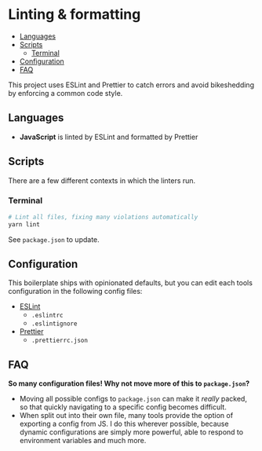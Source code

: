 # Linting & formatting

- [Languages](#languages)
- [Scripts](#scripts)
  - [Terminal](#terminal)
- [Configuration](#configuration)
- [FAQ](#faq)

This project uses ESLint and Prettier to catch errors and avoid bikeshedding by enforcing a common code style.

## Languages

- **JavaScript** is linted by ESLint and formatted by Prettier

## Scripts

There are a few different contexts in which the linters run.

### Terminal

```bash
# Lint all files, fixing many violations automatically
yarn lint
```

See `package.json` to update.

## Configuration

This boilerplate ships with opinionated defaults, but you can edit each tools configuration in the following config files:

- [ESLint](https://eslint.org/docs/user-guide/configuring)
  - `.eslintrc`
  - `.eslintignore`
- [Prettier](https://prettier.io/docs/en/configuration.html)
  - `.prettierrc.json`

## FAQ

**So many configuration files! Why not move more of this to `package.json`?**

- Moving all possible configs to `package.json` can make it _really_ packed, so that quickly navigating to a specific config becomes difficult.
- When split out into their own file, many tools provide the option of exporting a config from JS. I do this wherever possible, because dynamic configurations are simply more powerful, able to respond to environment variables and much more.
